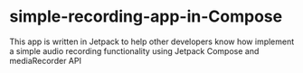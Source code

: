 # simple-recording-app-in-Compose
This app is written in Jetpack to help other developers know how implement a simple audio recording functionality using Jetpack Compose and mediaRecorder API
